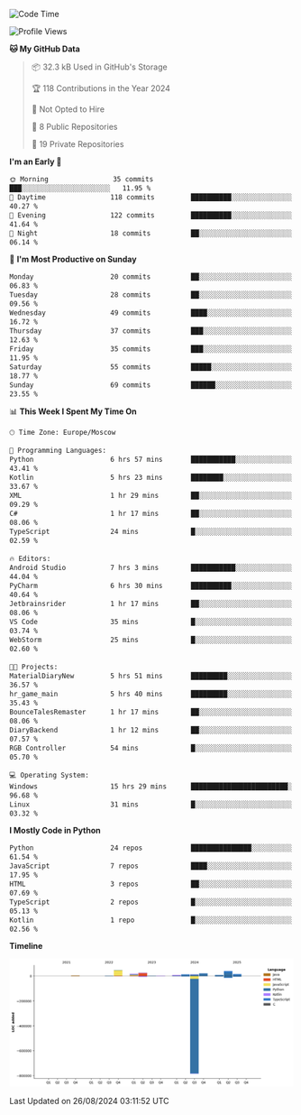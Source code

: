 <!--START_SECTION:waka-->
![Code Time](http://img.shields.io/badge/Code%20Time-482%20hrs%2041%20mins-blue)

![Profile Views](http://img.shields.io/badge/Profile%20Views-8-blue)

**🐱 My GitHub Data** 

> 📦 32.3 kB Used in GitHub's Storage 
 > 
> 🏆 118 Contributions in the Year 2024
 > 
> 🚫 Not Opted to Hire
 > 
> 📜 8 Public Repositories 
 > 
> 🔑 19 Private Repositories 
 > 
**I'm an Early 🐤** 

```text
🌞 Morning                35 commits          ███░░░░░░░░░░░░░░░░░░░░░░   11.95 % 
🌆 Daytime                118 commits         ██████████░░░░░░░░░░░░░░░   40.27 % 
🌃 Evening                122 commits         ██████████░░░░░░░░░░░░░░░   41.64 % 
🌙 Night                  18 commits          ██░░░░░░░░░░░░░░░░░░░░░░░   06.14 % 
```
📅 **I'm Most Productive on Sunday** 

```text
Monday                   20 commits          ██░░░░░░░░░░░░░░░░░░░░░░░   06.83 % 
Tuesday                  28 commits          ██░░░░░░░░░░░░░░░░░░░░░░░   09.56 % 
Wednesday                49 commits          ████░░░░░░░░░░░░░░░░░░░░░   16.72 % 
Thursday                 37 commits          ███░░░░░░░░░░░░░░░░░░░░░░   12.63 % 
Friday                   35 commits          ███░░░░░░░░░░░░░░░░░░░░░░   11.95 % 
Saturday                 55 commits          █████░░░░░░░░░░░░░░░░░░░░   18.77 % 
Sunday                   69 commits          ██████░░░░░░░░░░░░░░░░░░░   23.55 % 
```


📊 **This Week I Spent My Time On** 

```text
🕑︎ Time Zone: Europe/Moscow

💬 Programming Languages: 
Python                   6 hrs 57 mins       ███████████░░░░░░░░░░░░░░   43.41 % 
Kotlin                   5 hrs 23 mins       ████████░░░░░░░░░░░░░░░░░   33.67 % 
XML                      1 hr 29 mins        ██░░░░░░░░░░░░░░░░░░░░░░░   09.29 % 
C#                       1 hr 17 mins        ██░░░░░░░░░░░░░░░░░░░░░░░   08.06 % 
TypeScript               24 mins             █░░░░░░░░░░░░░░░░░░░░░░░░   02.59 % 

🔥 Editors: 
Android Studio           7 hrs 3 mins        ███████████░░░░░░░░░░░░░░   44.04 % 
PyCharm                  6 hrs 30 mins       ██████████░░░░░░░░░░░░░░░   40.64 % 
Jetbrainsrider           1 hr 17 mins        ██░░░░░░░░░░░░░░░░░░░░░░░   08.06 % 
VS Code                  35 mins             █░░░░░░░░░░░░░░░░░░░░░░░░   03.74 % 
WebStorm                 25 mins             █░░░░░░░░░░░░░░░░░░░░░░░░   02.60 % 

🐱‍💻 Projects: 
MaterialDiaryNew         5 hrs 51 mins       █████████░░░░░░░░░░░░░░░░   36.57 % 
hr_game_main             5 hrs 40 mins       █████████░░░░░░░░░░░░░░░░   35.43 % 
BounceTalesRemaster      1 hr 17 mins        ██░░░░░░░░░░░░░░░░░░░░░░░   08.06 % 
DiaryBackend             1 hr 12 mins        ██░░░░░░░░░░░░░░░░░░░░░░░   07.57 % 
RGB Controller           54 mins             █░░░░░░░░░░░░░░░░░░░░░░░░   05.70 % 

💻 Operating System: 
Windows                  15 hrs 29 mins      ████████████████████████░   96.68 % 
Linux                    31 mins             █░░░░░░░░░░░░░░░░░░░░░░░░   03.32 % 
```

**I Mostly Code in Python** 

```text
Python                   24 repos            ███████████████░░░░░░░░░░   61.54 % 
JavaScript               7 repos             ████░░░░░░░░░░░░░░░░░░░░░   17.95 % 
HTML                     3 repos             ██░░░░░░░░░░░░░░░░░░░░░░░   07.69 % 
TypeScript               2 repos             █░░░░░░░░░░░░░░░░░░░░░░░░   05.13 % 
Kotlin                   1 repo              █░░░░░░░░░░░░░░░░░░░░░░░░   02.56 % 
```



**Timeline**

![Lines of Code chart](https://raw.githubusercontent.com/adlemx/adlemx/main/assets/bar_graph.png)


 Last Updated on 26/08/2024 03:11:52 UTC
<!--END_SECTION:waka-->
